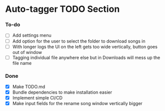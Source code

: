 # Auto-tagger TODO Section

### To-do
- [ ] Add settings menu
- [ ] Add option for the user to select the folder to download songs in
- [ ] With longer logs the UI on the left gets too wide vertically, button goes out of window
- [ ] Tagging individual file anywhere else but in Downloads will mess up the file name

### Done
- [x] Make TODO.md
- [x] Bundle dependencies to make installation easier
- [x] Implement simple CI/CD
- [x] Make input fields for the rename song window vertically bigger